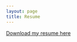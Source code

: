 ```yaml
---
layout: page
title: Resume
---
```


<a href="moran_resume_web.docx" download>Download my resume here</a>
